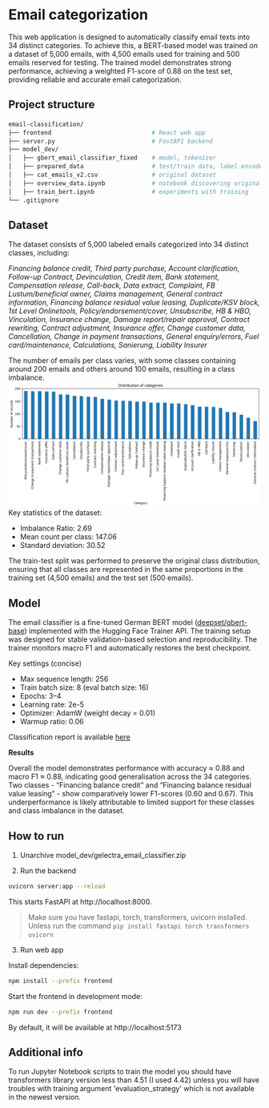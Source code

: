 # Email categorization

This web application is designed to automatically classify email texts into 34 distinct categories. To achieve this, a BERT-based model was trained on a dataset of 5,000 emails, with 4,500 emails used for training and 500 emails reserved for testing. The trained model demonstrates strong performance, achieving a weighted F1-score of 0.88 on the test set, providing reliable and accurate email categorization.

## Project structure

``` bash
email-classification/
├── frontend                            # React web app
├── server.py                           # FastAPI backend
├── model_dev/
│   ├── gbert_email_classifier_fixed    # model, tokenizer
│   ├── prepared_data                   # test/train data, label encoder
│   ├── cat_emails_v2.csv               # original dataset
│   ├── overview_data.ipynb             # notebook discovering original dataset
│   ├── train_bert.ipynb                # experiments with training
└── .gitignore
```

## Dataset
The dataset consists of 5,000 labeled emails categorized into 34 distinct classes, including:

*Financing balance credit, Third party purchase, Account clarification, Follow-up Contract, Devinculation, Credit item, Bank statement, Compensation release, Call-back, Data extract, Complaint, FB Lustum/beneficial owner, Claims management, General contract information, Financing balance residual value leasing, Duplicate/KSV block, 1st Level Onlinetools, Policy/endorsement/cover, Unsubscribe, HB & HBO, Vinculation, Insurance change, Damage report/repair approval, Contract rewriting, Contract adjustment, Insurance offer, Change customer data, Cancellation, Change in payment transactions, General enquiry/errors, Fuel card/maintenance, Calculations, Sanierung, Liability Insurer*

The number of emails per class varies, with some classes containing around 200 emails and others around 100 emails, resulting in a class imbalance. 
![There should be distribution histogram](srcForREADME/cat_distribution.png)
Key statistics of the dataset:
- Imbalance Ratio: 2.69
- Mean count per class: 147.06
- Standard deviation: 30.52

The train-test split was performed to preserve the original class distribution, ensuring that all classes are represented in the same proportions in the training set (4,500 emails) and the test set (500 emails).

## Model

The email classifier is a fine-tuned German BERT model ([deepset/gbert-base](https://huggingface.co/deepset/gbert-base)) implemented with the Hugging Face Trainer API. The training setup was designed for stable validation-based selection and reproducibility. The trainer monitors macro F1 and automatically restores the best checkpoint.

Key settings (concise)
- Max sequence length: 256
- Train batch size: 8 (eval batch size: 16)
- Epochs: 3–4
- Learning rate: 2e-5
- Optimizer: AdamW (weight decay = 0.01)
- Warmup ratio: 0.06

Classification report is available [here](srcForREADME/classification_report.txt)

**Results**

Overall the model demonstrates performance with accuracy ≈ 0.88 and macro F1 ≈ 0.88, indicating good generalisation across the 34 categories. Two classes - “Financing balance credit” and “Financing balance residual value leasing” - show comparatively lower F1-scores (0.60 and 0.67). This underperformance is likely attributable to limited support for these classes and class imbalance in the dataset.

## How to run

1. Unarchive model_dev/gelectra_email_classifier.zip

2. Run the backend

``` bash
uvicorn server:app --reload
```

This starts FastAPI at http://localhost:8000.

> Make sure you have fastapi, torch, transformers, uvicorn installed. Unless run the command ```pip install fastapi torch transformers uvicorn```

3. Run web app

Install dependencies:

```bash
npm install --prefix frontend
```

Start the frontend in development mode:

```bash
npm run dev --prefix frontend
```

By default, it will be available at http://localhost:5173

## Additional info

To run Jupyter Notebook scripts to train the model you should have transformers library version less than 4.51 (I used 4.42) unless you will have troubles with training argument 'evaluation_strategy' which is not available in the newest version.